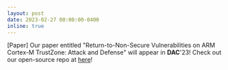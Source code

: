```yaml
---
layout: post
date: 2023-02-27 00:00:00-0400
inline: true
---
```


[Paper] Our paper entitled "Return-to-Non-Secure Vulnerabilities on ARM Cortex-M TrustZone: Attack and Defense" will appear in **DAC**'23! Check out our open-source repo at [here](https://github.com/CactiLab/ret2ns-Cortex-M-TrustZone)! 
